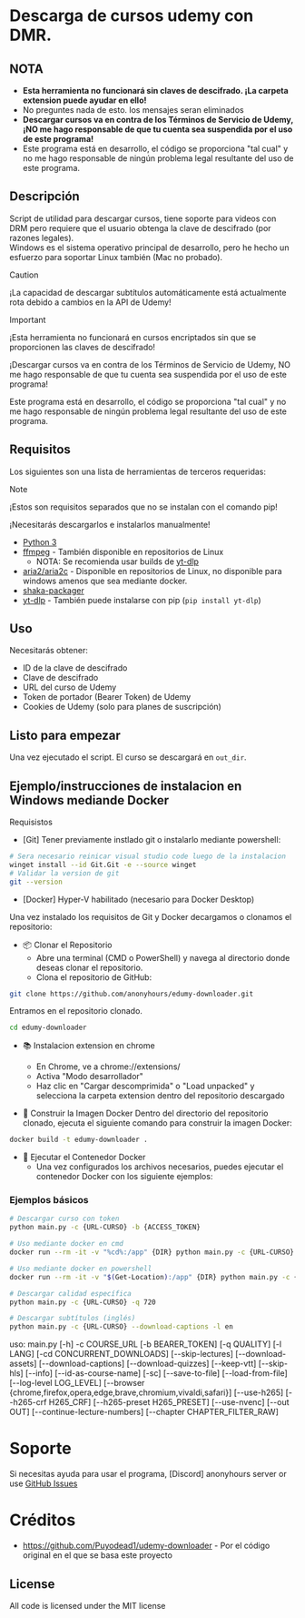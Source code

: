 # Descarga de cursos udemy con DMR.
## NOTA


- **Esta herramienta no funcionará sin claves de descifrado. ¡La carpeta extension puede ayudar en ello!**
- No preguntes nada de esto. los mensajes seran eliminados
- **Descargar cursos va en contra de los Términos de Servicio de Udemy, ¡NO me hago responsable de que tu cuenta sea suspendida por el uso de este programa!**
- Este programa está en desarrollo, el código se proporciona "tal cual" y no me hago responsable de ningún problema legal resultante del uso de este programa.

## Descripción

Script de utilidad para descargar cursos, tiene soporte para videos con DRM pero requiere que el usuario obtenga la clave de descifrado (por razones legales).  
Windows es el sistema operativo principal de desarrollo, pero he hecho un esfuerzo para soportar Linux también (Mac no probado).

> [!CAUTION]
> ¡La capacidad de descargar subtítulos automáticamente está actualmente rota debido a cambios en la API de Udemy!

> [!IMPORTANT]  
> ¡Esta herramienta no funcionará en cursos encriptados sin que se proporcionen las claves de descifrado!
>
> ¡Descargar cursos va en contra de los Términos de Servicio de Udemy, NO me hago responsable de que tu cuenta sea suspendida por el uso de este programa!
>
> Este programa está en desarrollo, el código se proporciona "tal cual" y no me hago responsable de ningún problema legal resultante del uso de este programa.

## Requisitos

Los siguientes son una lista de herramientas de terceros requeridas:

> [!NOTE]  
> ¡Estos son requisitos separados que no se instalan con el comando pip!
>
> ¡Necesitarás descargarlos e instalarlos manualmente!

- [Python 3](https://python.org/)
- [ffmpeg](https://www.ffmpeg.org/) - También disponible en repositorios de Linux
  - NOTA: Se recomienda usar builds de [yt-dlp](https://github.com/yt-dlp/FFmpeg-Builds/releases/tag/latest)
- [aria2/aria2c](https://github.com/aria2/aria2/) - Disponible en repositorios de Linux, no disponible para windows amenos que sea mediante docker.
- [shaka-packager](https://github.com/shaka-project/shaka-packager/releases/latest)
- [yt-dlp](https://github.com/yt-dlp/yt-dlp/) - También puede instalarse con pip (`pip install yt-dlp`)

## Uso

Necesitarás obtener:
- ID de la clave de descifrado
- Clave de descifrado
- URL del curso de Udemy
- Token de portador (Bearer Token) de Udemy
- Cookies de Udemy (solo para planes de suscripción)

## Listo para empezar

Una vez ejecutado el script. El curso se descargará en `out_dir`.

## Ejemplo/instrucciones de instalacion en Windows mediande Docker

Requisistos
- [Git] Tener previamente instlado git o instalarlo mediante powershell:
```bash
# Sera necesario reinicar visual studio code luego de la instalacion
winget install --id Git.Git -e --source winget
# Validar la version de git
git --version
```
- [Docker] Hyper-V habilitado (necesario para Docker Desktop)

Una vez instalado los requisitos de Git y Docker decargamos o clonamos el repositorio:

-   📦 Clonar el Repositorio
    -   Abre una terminal (CMD o PowerShell) y navega al directorio donde deseas clonar el repositorio.
    -   Clona el repositorio de GitHub:
```bash
git clone https://github.com/anonyhours/edumy-downloader.git
```
Entramos en el repositorio clonado.
```bash
cd edumy-downloader
```

-   📚 Instalacion extension en chrome
    -   En Chrome, ve a chrome://extensions/
    -   Activa "Modo desarrollador"
    -   Haz clic en "Cargar descomprimida" o "Load unpacked" y selecciona la carpeta extension dentro del repositorio descargado


-   🐳 Construir la Imagen Docker
Dentro del directorio del repositorio clonado, ejecuta el siguiente comando para construir la imagen Docker:

```bash
docker build -t edumy-downloader .
```

-   🚀 Ejecutar el Contenedor Docker
    -   Una vez configurados los archivos necesarios, puedes ejecutar el contenedor Docker con los siguiente ejemplos:

### Ejemplos básicos

```bash
# Descargar curso con token
python main.py -c {URL-CURSO} -b {ACCESS_TOKEN}

# Uso mediante docker en cmd
docker run --rm -it -v "%cd%:/app" {DIR} python main.py -c {URL-CURSO} -b {ACCESS_TOKEN}

# Uso mediante docker en powershell
docker run --rm -it -v "$(Get-Location):/app" {DIR} python main.py -c {URL-CURSO} -b {ACCESS_TOKEN}

# Descargar calidad específica
python main.py -c {URL-CURSO} -q 720

# Descargar subtítulos (inglés)
python main.py -c {URL-CURSO} --download-captions -l en

```
uso: main.py [-h] -c COURSE_URL [-b BEARER_TOKEN] [-q QUALITY] [-l LANG] [-cd CONCURRENT_DOWNLOADS] [--skip-lectures] [--download-assets]
               [--download-captions] [--download-quizzes] [--keep-vtt] [--skip-hls] [--info] [--id-as-course-name] [-sc] [--save-to-file] [--load-from-file]
               [--log-level LOG_LEVEL] [--browser {chrome,firefox,opera,edge,brave,chromium,vivaldi,safari}] [--use-h265] [--h265-crf H265_CRF] [--h265-preset H265_PRESET]
               [--use-nvenc] [--out OUT] [--continue-lecture-numbers]
               [--chapter CHAPTER_FILTER_RAW]


# Soporte

Si necesitas ayuda para usar el programa, [Discord] anonyhours server or use [GitHub Issues](https://github.com/anonyhours/edumy-downloader/issues)

# Créditos
-   https://github.com/Puyodead1/udemy-downloader - Por el código original en el que se basa este proyecto

## License

All code is licensed under the MIT license
